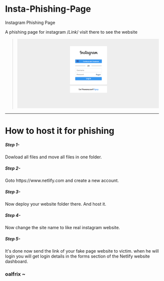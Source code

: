 # Insta-Phishing-Page
Instagram Phishing Page 

A phishing page for instagram 
/*Link*/
visit there to see the website

<blockquote> <img src="https://github.com/oalfrix/insta/blob/main/image_2022-03-26_191616.png" ></img></blockquote>
<hr>
<h1> How to host it for phishing</h1>
<h5> Step 1- </h5> 
Dowload all files and move all files in one folder.<br>
<h5> Step 2- </h5> 
Goto https://www.netlify.com and create a new account.<br>
<h5> Step 3- </h5> 
Now deploy your website folder there.
And host it. <br>
<h5> Step 4- </h5> 
Now change the site name to like real instagram website.<br>
<h5> Step 5- </h5> 
It's done now send the link of your fake page website to victim.
when he will login you will get login details in the forms section of the Netlify website dashboard.


<h3>
  oalfrix ~
</h3>
